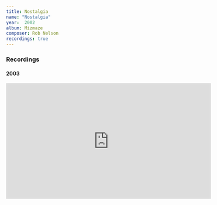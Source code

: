```yaml
---
title: Nostalgia
name: "Nostalgia"
year:  2002
album: Mizmaze
composer: Rob Nelson
recordings: true
---
```


<h3>Recordings</h3>

<h4>2003</h4>
<iframe width="560" height="315" src="https://www.youtube.com/embed/UVD1c3KOVsA" frameborder="0" allow="accelerometer; autoplay; encrypted-media; gyroscope; picture-in-picture" allowfullscreen></iframe>
